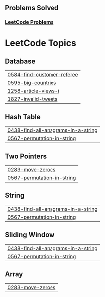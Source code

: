 ## Problems Solved

### [LeetCode Problems](https://leetcode.com)

<!--- LeetHub progress --->
<!--- LeetHub end --->

<!---LeetCode Topics Start-->
# LeetCode Topics
## Database
|  |
| ------- |
| [0584-find-customer-referee](https://github.com/thakurpuru/JavaScript-leetcode-Q/tree/master/0584-find-customer-referee) |
| [0595-big-countries](https://github.com/thakurpuru/JavaScript-leetcode-Q/tree/master/0595-big-countries) |
| [1258-article-views-i](https://github.com/thakurpuru/JavaScript-leetcode-Q/tree/master/1258-article-views-i) |
| [1827-invalid-tweets](https://github.com/thakurpuru/JavaScript-leetcode-Q/tree/master/1827-invalid-tweets) |
## Hash Table
|  |
| ------- |
| [0438-find-all-anagrams-in-a-string](https://github.com/thakurpuru/JavaScript-leetcode-Q/tree/master/0438-find-all-anagrams-in-a-string) |
| [0567-permutation-in-string](https://github.com/thakurpuru/JavaScript-leetcode-Q/tree/master/0567-permutation-in-string) |
## Two Pointers
|  |
| ------- |
| [0283-move-zeroes](https://github.com/thakurpuru/JavaScript-leetcode-Q/tree/master/0283-move-zeroes) |
| [0567-permutation-in-string](https://github.com/thakurpuru/JavaScript-leetcode-Q/tree/master/0567-permutation-in-string) |
## String
|  |
| ------- |
| [0438-find-all-anagrams-in-a-string](https://github.com/thakurpuru/JavaScript-leetcode-Q/tree/master/0438-find-all-anagrams-in-a-string) |
| [0567-permutation-in-string](https://github.com/thakurpuru/JavaScript-leetcode-Q/tree/master/0567-permutation-in-string) |
## Sliding Window
|  |
| ------- |
| [0438-find-all-anagrams-in-a-string](https://github.com/thakurpuru/JavaScript-leetcode-Q/tree/master/0438-find-all-anagrams-in-a-string) |
| [0567-permutation-in-string](https://github.com/thakurpuru/JavaScript-leetcode-Q/tree/master/0567-permutation-in-string) |
## Array
|  |
| ------- |
| [0283-move-zeroes](https://github.com/thakurpuru/JavaScript-leetcode-Q/tree/master/0283-move-zeroes) |
<!---LeetCode Topics End-->